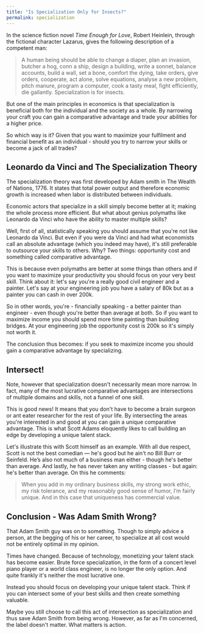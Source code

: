 ```yaml
---
title: "Is Specialization Only for Insects?"
permalink: specialization
---
```

In the science fiction novel _Time Enough for Love_, Robert Heinlein, through the fictional character Lazarus, gives the following description of a competent man:

> A human being should be able to change a diaper, plan an invasion, butcher a hog, conn a ship, design a building, write a sonnet, balance accounts, build a wall, set a bone, comfort the dying, take orders, give orders, cooperate, act alone, solve equations, analyse a new problem, pitch manure, program a computer, cook a tasty meal, fight efficiently, die gallantly. Specialization is for insects.

But one of the main principles in economics is that specialization is beneficial both for the individual and the society as a whole. By narrowing your craft you can gain a comparative advantage and trade your abilities for a higher price.

So which way is it? Given that you want to maximize your fulfilment and financial benefit as an individual - should you try to narrow your skills or become a jack of all trades?

## Leonardo da Vinci and The Specialization Theory

The specialization theory was first developed by Adam smith in The Wealth of Nations, 1776. It states that total power output and therefore economic growth is increased when labor is distributed between individuals. 

Economic actors that specialize in a skill simply become better at it; making the whole process more efficient. But what about genius polymaths like Leonardo da Vinci who have the ability to master multiple skills?

Well, first of all, statistically speaking you should assume that you're not like Leonardo da Vinci. But even if you were da Vinci and had what economists call an absolute advantage (which you indeed may have), it's still preferable to outsource your skills to others. Why? Two things: opportunity cost and something called comparative advantage.

This is because even polymaths are better at some things than others and if you want to maximize your productivity you should focus on your very best skill. Think about it: let's say you're a really good civil engineer and a painter. Let's say at your engineering job you have a salary of 80k but as a painter you can cash in over 200k.

So in other words, you're - financially speaking - a better painter than engineer - even though you're better than average at both. So if you want to maximize income you should spend more time painting than building bridges. At your engineering job the opportunity cost is 200k so it's simply not worth it.

The conclusion thus becomes: if you seek to maximize income you should gain a comparative advantage by specializing.

## Intersect!

Note, however that specialization doesn't necessarily mean more narrow. In fact, many of the most lucrative comparative advantages are intersections of multiple domains and skills, not a funnel of one skill.

This is good news! It means that you don't have to become a brain surgeon or ant eater researcher for the rest of your life. By intersecting the areas you're interested in and good at you can gain a unique comparative advantage. This is what Scott Adams eloquently likes to call building an edge by developing a unique talent stack.

Let's illustrate this with Scott himself as an example. With all due respect, Scott is not the best comedian — he's good but he ain't no Bill Burr or Seinfeld. He’s also not much of a business man either - though he's better than average. And lastly, he has never taken any writing classes - but again: he's better than average. On this he comments:

> When you add in my ordinary business skills, my strong work ethic, my risk tolerance, and my reasonably good sense of humor, I’m fairly unique. And in this case that uniqueness has commercial value.

## Conclusion - Was Adam Smith Wrong?

That Adam Smith guy was on to something. Though to simply advice a person, at the begging of his or her career, to specialize at all cost would not be entirely optimal in my opinion.

Times have changed. Because of technology, monetizing your talent stack has become easier. Brute force specialization, in the form of a concert level piano player or a world class engineer, is no longer the only option. And quite frankly it's neither the most lucrative one.

Instead you should focus on developing your unique talent stack. Think if you can intersect some of your best skills and then create something valuable.

Maybe you still choose to call this act of intersection as specialization and thus save Adam Smith from being wrong. However, as far as I'm concerned, the label doesn't matter. What matters is action.